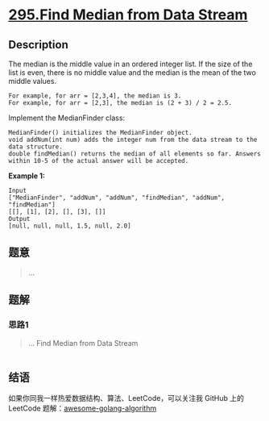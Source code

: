 # [295.Find Median from Data Stream][title]

## Description

The median is the middle value in an ordered integer list. If the size of the list is even, there is no middle value and the median is the mean of the two middle values.

    For example, for arr = [2,3,4], the median is 3.
    For example, for arr = [2,3], the median is (2 + 3) / 2 = 2.5.

Implement the MedianFinder class:

    MedianFinder() initializes the MedianFinder object.
    void addNum(int num) adds the integer num from the data stream to the data structure.
    double findMedian() returns the median of all elements so far. Answers within 10-5 of the actual answer will be accepted.


**Example 1:**

```
Input
["MedianFinder", "addNum", "addNum", "findMedian", "addNum", "findMedian"]
[[], [1], [2], [], [3], []]
Output
[null, null, null, 1.5, null, 2.0]
```

## 题意
> ...

## 题解

### 思路1
> ...
Find Median from Data Stream
```go
```


## 结语

如果你同我一样热爱数据结构、算法、LeetCode，可以关注我 GitHub 上的 LeetCode 题解：[awesome-golang-algorithm][me]

[title]: https://leetcode.com/problems/find-median-from-data-stream/
[me]: https://github.com/Golang-Solutions/awesome-golang-algorithm
